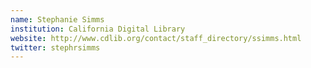 ```yaml
---
name: Stephanie Simms
institution: California Digital Library
website: http://www.cdlib.org/contact/staff_directory/ssimms.html
twitter: stephrsimms
---
```

